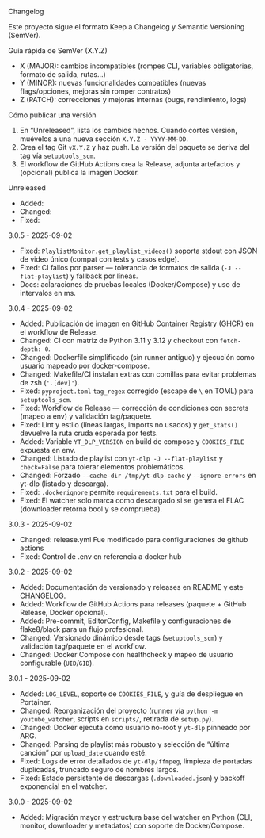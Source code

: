 Changelog

Este proyecto sigue el formato Keep a Changelog y Semantic Versioning (SemVer).

Guía rápida de SemVer (X.Y.Z)
- X (MAJOR): cambios incompatibles (rompes CLI, variables obligatorias, formato de salida, rutas…)
- Y (MINOR): nuevas funcionalidades compatibles (nuevas flags/opciones, mejoras sin romper contratos)
- Z (PATCH): correcciones y mejoras internas (bugs, rendimiento, logs)

Cómo publicar una versión
1) En “Unreleased”, lista los cambios hechos. Cuando cortes versión, muévelos a una nueva sección `X.Y.Z - YYYY-MM-DD`.
2) Crea el tag Git `vX.Y.Z` y haz push. La versión del paquete se deriva del tag vía `setuptools_scm`.
3) El workflow de GitHub Actions crea la Release, adjunta artefactos y (opcional) publica la imagen Docker.

Unreleased
- Added:
- Changed:
- Fixed:

3.0.5 - 2025-09-02
- Fixed: `PlaylistMonitor.get_playlist_videos()` soporta stdout con JSON de video único (compat con tests y casos edge).
- Fixed: CI fallos por parser — tolerancia de formatos de salida (`-J --flat-playlist`) y fallback por líneas.
- Docs: aclaraciones de pruebas locales (Docker/Compose) y uso de intervalos en ms.

3.0.4 - 2025-09-02
- Added: Publicación de imagen en GitHub Container Registry (GHCR) en el workflow de Release.
- Changed: CI con matriz de Python 3.11 y 3.12 y checkout con `fetch-depth: 0`.
- Changed: Dockerfile simplificado (sin runner antiguo) y ejecución como usuario mapeado por docker-compose.
- Changed: Makefile/CI instalan extras con comillas para evitar problemas de zsh (`'.[dev]'`).
- Fixed: `pyproject.toml` `tag_regex` corregido (escape de `\` en TOML) para `setuptools_scm`.
- Fixed: Workflow de Release — corrección de condiciones con secrets (mapeo a env) y validación tag/paquete.
- Fixed: Lint y estilo (líneas largas, imports no usados) y `get_stats()` devuelve la ruta cruda esperada por tests.
- Added: Variable `YT_DLP_VERSION` en build de compose y `COOKIES_FILE` expuesta en env.
- Changed: Listado de playlist con `yt-dlp -J --flat-playlist` y `check=False` para tolerar elementos problemáticos.
- Changed: Forzado `--cache-dir /tmp/yt-dlp-cache` y `--ignore-errors` en yt-dlp (listado y descarga).
- Fixed: `.dockerignore` permite `requirements.txt` para el build.
- Fixed: El watcher solo marca como descargado si se genera el FLAC (downloader retorna bool y se comprueba).

3.0.3 - 2025-09-02
- Changed: release.yml Fue modificado para configuraciones de github actions
- Fixed: Control de .env en referencia a docker hub

3.0.2 - 2025-09-02
- Added: Documentación de versionado y releases en README y este CHANGELOG.
- Added: Workflow de GitHub Actions para releases (paquete + GitHub Release, Docker opcional).
- Added: Pre-commit, EditorConfig, Makefile y configuraciones de flake8/black para un flujo profesional.
- Changed: Versionado dinámico desde tags (`setuptools_scm`) y validación tag/paquete en el workflow.
- Changed: Docker Compose con healthcheck y mapeo de usuario configurable (`UID`/`GID`).

3.0.1 - 2025-09-02
- Added: `LOG_LEVEL`, soporte de `COOKIES_FILE`, y guía de despliegue en Portainer.
- Changed: Reorganización del proyecto (runner vía `python -m youtube_watcher`, scripts en `scripts/`, retirada de `setup.py`).
- Changed: Docker ejecuta como usuario no-root y `yt-dlp` pinneado por ARG.
- Changed: Parsing de playlist más robusto y selección de “última canción” por `upload_date` cuando esté.
- Fixed: Logs de error detallados de `yt-dlp/ffmpeg`, limpieza de portadas duplicadas, truncado seguro de nombres largos.
- Fixed: Estado persistente de descargas (`.downloaded.json`) y backoff exponencial en el watcher.

3.0.0 - 2025-09-02
- Added: Migración mayor y estructura base del watcher en Python (CLI, monitor, downloader y metadatos) con soporte de Docker/Compose.
